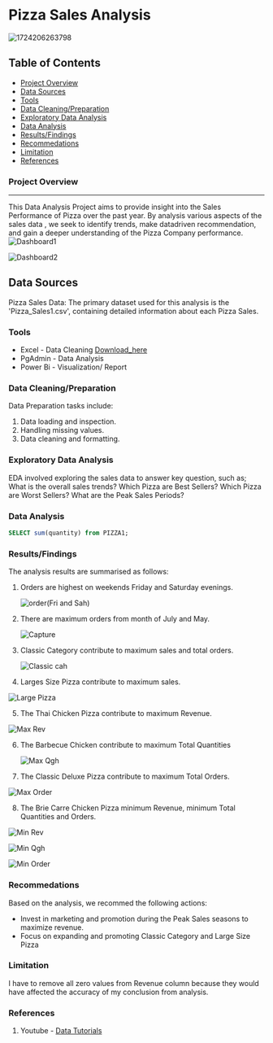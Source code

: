 # Pizza Sales Analysis

![1724206263798](https://github.com/user-attachments/assets/e2677e4c-1e0d-429d-b0e4-0a9d7b996038)


## Table of Contents

- [Project Overview](#project-overview)
- [Data Sources](#data-source)
- [Tools](#tools)
- [Data Cleaning/Preparation](#data-cleaning-preparation)
- [Exploratory Data Analysis](#exploratory-data-analysis)
- [Data Analysis](#data-analysis)
- [Results/Findings](#results-findings)
- [Recommedations](#recommedations)
- [Limitation](#limitation)
- [References](#references)

### Project Overview
---

This Data Analysis Project aims to provide insight into the Sales Performance of Pizza over the past year. By analysis various aspects of the sales data , we seek to identify trends, make datadriven recommendation, and gain a deeper understanding of the Pizza Company performance. 
![Dashboard1](https://github.com/user-attachments/assets/5aa290a9-5b7e-40d7-8256-dff929d3342e)


![Dashboard2](https://github.com/user-attachments/assets/de6e0f11-bb01-41a6-82f9-2b58e4a80b42)


## Data Sources

Pizza Sales Data: The primary dataset used for this analysis is the 'Pizza_Sales1.csv', containing detailed information about each Pizza Sales.

### Tools

- Excel - Data Cleaning [Download_here](https://microsoft.com)
- PgAdmin - Data Analysis
- Power Bi - Visualization/ Report

### Data Cleaning/Preparation

Data Preparation tasks include:
 1. Data loading and inspection.
 2. Handling missing values.
 3. Data cleaning and formatting.

### Exploratory Data Analysis

EDA involved exploring the sales data to answer key question, such as;
 What is the overall sales trends?
 Which Pizza are Best Sellers?
 Which Pizza are Worst Sellers?
 What are the Peak Sales Periods?

 ### Data  Analysis
 ```sql
 SELECT sum(quantity) from PIZZA1;
 ```

### Results/Findings
 The  analysis results are summarised as follows:
1. Orders are highest on weekends Friday and Saturday evenings.

   ![order(Fri and Sah)](https://github.com/user-attachments/assets/daa5f536-35a9-4b97-9baf-7bc13bb91a78)

2. There are maximum orders from month of July and May.

   ![Capture](https://github.com/user-attachments/assets/a523036f-870b-45dd-9138-150905562f8c)

3. Classic Category contribute to maximum sales and total orders.

   ![Classic cah](https://github.com/user-attachments/assets/047f6d96-2026-4887-8e05-61a2eb8f6dbc)

4. Larges Size Pizza contribute to maximum sales.

 ![Large Pizza](https://github.com/user-attachments/assets/0ba114e5-1c81-46c8-b8a1-62ea930017e2)

5. The Thai Chicken Pizza contribute to maximum Revenue.

 ![Max Rev](https://github.com/user-attachments/assets/c8fd2553-9e1c-4e84-bf59-50a170574119)

6. The Barbecue Chicken contribute to maximum Total Quantities

   ![Max Qgh](https://github.com/user-attachments/assets/df5f05ca-5fb2-40e9-8190-b75aa40223e4)

7. The Classic Deluxe Pizza contribute to maximum Total Orders.

  ![Max Order](https://github.com/user-attachments/assets/cc242c93-1965-401d-acce-0db94a83efa9)

8. The Brie Carre Chicken Pizza minimum Revenue, minimum Total Quantities and Orders.

![Min Rev](https://github.com/user-attachments/assets/0b91f901-2baa-4eba-8d93-21ad5045e62b)

![Min Qgh](https://github.com/user-attachments/assets/8b20dfa0-34dc-4895-bdd1-e0dc6c454a57)


![Min Order](https://github.com/user-attachments/assets/1dd13681-33d3-44a0-bd8b-337f6921215f)

### Recommedations
Based on the analysis, we recommed the following actions:
- Invest in marketing and promotion during the Peak Sales seasons to maximize revenue.
- Focus on expanding and promoting Classic Category and Large Size Pizza

### Limitation
I have to remove all zero values from Revenue column because they would have affected the accuracy of my conclusion from analysis.

### References
1. Youtube - [Data Tutorials](https://youtu.be/V-s8c6jMRN0?si=GhC_5pPP_JGiuQSQ)


